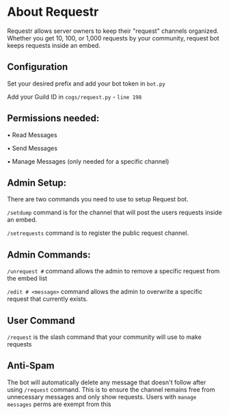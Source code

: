 # About Requestr
Requestr allows server owners to keep their "request" channels organized. Whether you get 10, 100, or 1,000 requests by your community, request bot keeps requests inside an embed.  

## Configuration

Set your desired prefix and add your bot token in `bot.py`

Add your Guild ID in `cogs/request.py` - `line 198`

## Permissions needed: 

• Read Messages

• Send Messages

• Manage Messages (only needed for a specific channel)

## Admin Setup:
There are two commands you need to use to setup Request bot.  

`/setdump` command is for the channel that will post the users requests inside an embed.

`/setrequests` command is to register the public request channel. 

## Admin Commands:
`/unrequest #` command allows the admin to remove a specific request from the embed list

`/edit # <message>` command allows the admin to overwrite a specific request that currently exists.

## User Command
`/request` is the slash command that your community will use to make requests 

## Anti-Spam
The bot will automatically delete any message that doesn't follow after using `/request` command. This is to ensure the channel remains free from unnecessary messages and only show requests. Users with `manage messages` perms are exempt from this 
